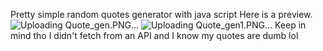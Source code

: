 Pretty simple random quotes generator with java script 
Here is a preview. 
![Uploading Quote_gen.PNG…]()
![Uploading Quote_gen1.PNG…]()
Keep in mind tho I didn't fetch from an API and I know my quotes are dumb lol 

